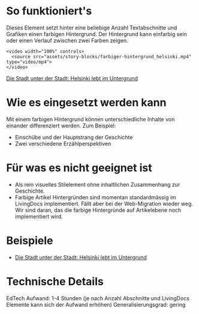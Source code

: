 # So funktioniert's

Dieses Element setzt hinter eine beliebige Anzahl Textabschnitte und Grafiken einen farbigen Hintergrund. Der Hintergrund kann einfarbig sein oder einen Verlauf zwischen zwei Farben zeigen.

```html|span-6
<video width="100%" controls>
  <source src="assets/story-blocks/farbiger-hintergrund_helsinki.mp4" type="video/mp4">
</video>
```

[Die Stadt unter der Stadt: Helsinki lebt im Untergrund](https://www.nzz.ch/visuals/helsinkis-bunker-die-stadt-unter-der-hauptstadt-von-finnland-ld.1694748)

# Wie es eingesetzt werden kann

Mit einem farbigen Hintergrund können unterschiedliche Inhalte von einander differenziert werden. Zum Beispiel:

- Einschübe und der Hauptstrang der Geschichte
- Zwei verschiedene Erzählperspektiven

# Für was es nicht geeignet ist

- Als rein visuelles Stilelement ohne inhaltlichen Zusammenhang zur Geschichte.
- Farbige Artikel Hintergründen sind momentan standardmässig im LivingDocs implementiert. Fällt aber bei der Web-Migration wieder weg. Wir sind daran, das die farbige Hintergründe auf Artikelebene noch implementiert wird.

# Beispiele

- [Die Stadt unter der Stadt: Helsinki lebt im Untergrund](https://www.nzz.ch/visuals/helsinkis-bunker-die-stadt-unter-der-hauptstadt-von-finnland-ld.1694748)

# Technische Details

EdTech Aufwand: 1-4 Stunden (je nach Anzahl Abschnitte und LivingDocs Elemente kann sich der Aufwand erhöhen)
Generalisierungsgrad: gering
